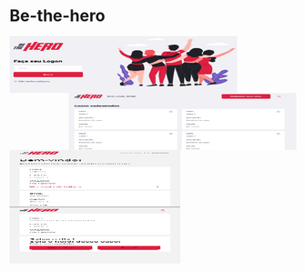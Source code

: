 # Be-the-hero
<img src="https://github.com/raphaom35/Be-the-hero_ok/blob/master/frontend/tela1.PNG" width="400" height="100" align="left"/> 
<img src="https://github.com/raphaom35/Be-the-hero_ok/blob/master/frontend/tela2.PNG" width="400" height="100" align="right"/>
<img src="https://github.com/raphaom35/Be-the-hero_ok/blob/master/mobile/mobile.jpg" width="300" height="100" align="center"/>
<img src="https://github.com/raphaom35/Be-the-hero_ok/blob/master/mobile/mobile1.jpg" width="300" height="100" align="center"/>

  
  
